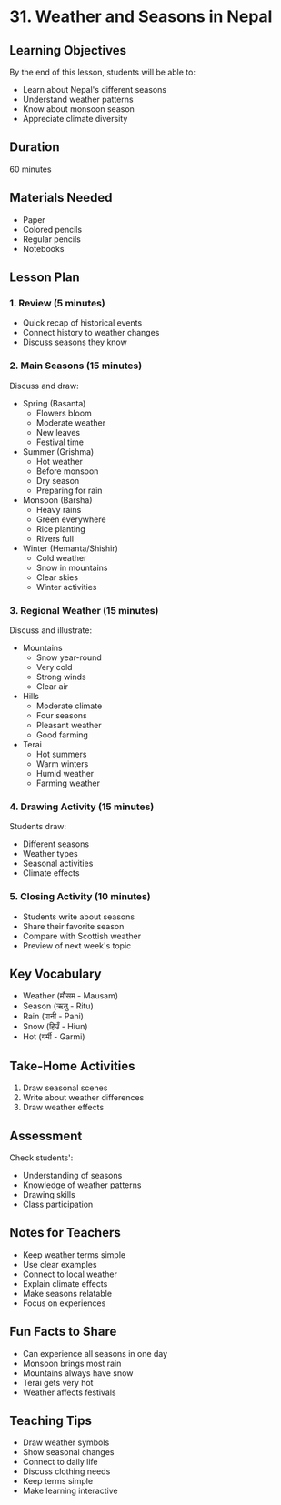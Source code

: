# 31. Weather and Seasons in Nepal

## Learning Objectives

By the end of this lesson, students will be able to:

- Learn about Nepal's different seasons
- Understand weather patterns
- Know about monsoon season
- Appreciate climate diversity

## Duration

60 minutes

## Materials Needed

- Paper
- Colored pencils
- Regular pencils
- Notebooks

## Lesson Plan

### 1. Review (5 minutes)

- Quick recap of historical events
- Connect history to weather changes
- Discuss seasons they know

### 2. Main Seasons (15 minutes)

Discuss and draw:

- Spring (Basanta)
    - Flowers bloom
    - Moderate weather
    - New leaves
    - Festival time
- Summer (Grishma)
    - Hot weather
    - Before monsoon
    - Dry season
    - Preparing for rain
- Monsoon (Barsha)
    - Heavy rains
    - Green everywhere
    - Rice planting
    - Rivers full
- Winter (Hemanta/Shishir)
    - Cold weather
    - Snow in mountains
    - Clear skies
    - Winter activities

### 3. Regional Weather (15 minutes)

Discuss and illustrate:

- Mountains
    - Snow year-round
    - Very cold
    - Strong winds
    - Clear air
- Hills
    - Moderate climate
    - Four seasons
    - Pleasant weather
    - Good farming
- Terai
    - Hot summers
    - Warm winters
    - Humid weather
    - Farming weather

### 4. Drawing Activity (15 minutes)

Students draw:

- Different seasons
- Weather types
- Seasonal activities
- Climate effects

### 5. Closing Activity (10 minutes)

- Students write about seasons
- Share their favorite season
- Compare with Scottish weather
- Preview of next week's topic

## Key Vocabulary

- Weather (मौसम - Mausam)
- Season (ऋतु - Ritu)
- Rain (पानी - Pani)
- Snow (हिउँ - Hiun)
- Hot (गर्मी - Garmi)

## Take-Home Activities

1. Draw seasonal scenes
2. Write about weather differences
3. Draw weather effects

## Assessment

Check students':

- Understanding of seasons
- Knowledge of weather patterns
- Drawing skills
- Class participation

## Notes for Teachers

- Keep weather terms simple
- Use clear examples
- Connect to local weather
- Explain climate effects
- Make seasons relatable
- Focus on experiences

## Fun Facts to Share

- Can experience all seasons in one day
- Monsoon brings most rain
- Mountains always have snow
- Terai gets very hot
- Weather affects festivals

## Teaching Tips

- Draw weather symbols
- Show seasonal changes
- Connect to daily life
- Discuss clothing needs
- Keep terms simple
- Make learning interactive